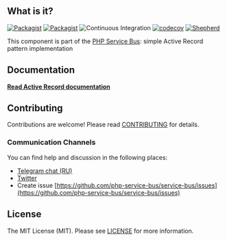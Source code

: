 ## What is it?

[![Packagist](https://img.shields.io/packagist/v/php-service-bus/active-record.svg)](https://packagist.org/packages/php-service-bus/active-record)
[![Packagist](https://img.shields.io/packagist/dt/php-service-bus/active-record.svg)](https://packagist.org/packages/php-service-bus/active-record)
![Continuous Integration](https://github.com/php-service-bus/active-record/workflows/Continuous%20Integration/badge.svg)
[![codecov](https://codecov.io/gh/php-service-bus/active-record/branch/v5.1/graph/badge.svg?token=0bKwdiuo0S)](https://codecov.io/gh/php-service-bus/active-record)
[![Shepherd](https://shepherd.dev/github/php-service-bus/active-record/coverage.svg)](https://shepherd.dev/github/php-service-bus/active-record)

This component is part of the [PHP Service Bus](https://github.com/php-service-bus/service-bus): simple Active Record pattern implementation

## Documentation
[**Read Active Record documentation**](https://github.com/php-service-bus/service-bus/blob/v5.1/.documentation/database.md#active-record-implementation)

## Contributing
Contributions are welcome! Please read [CONTRIBUTING](.github/CONTRIBUTING.md) for details.

### Communication Channels
You can find help and discussion in the following places:
* [Telegram chat (RU)](https://t.me/php_service_bus)
* [Twitter](https://twitter.com/PhpBus)
* Create issue [https://github.com/php-service-bus/service-bus/issues](https://github.com/php-service-bus/service-bus/issues)

## License

The MIT License (MIT). Please see [LICENSE](LICENSE.md) for more information.
